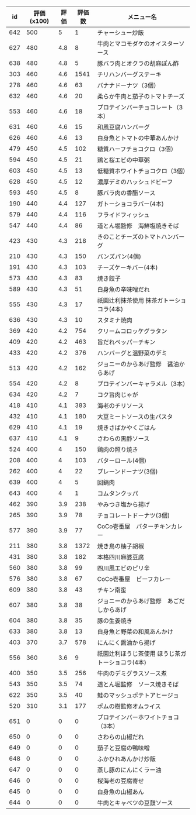 | id | 評価(x100) | 評価 | 評価数 | メニュー名 |
| -- | ---------- | ---- | ------ | ---------- |
| 642 | 500 | 5 | 1 | チャーシュー炒飯 |
| 627 | 480 | 4.8 | 8 | 牛肉とマコモダケのオイスターソース |
| 638 | 480 | 4.8 | 5 | 豚バラ肉とオクラの胡麻ぽん酢 |
| 303 | 460 | 4.6 | 1541 | チリハンバーグステーキ |
| 278 | 460 | 4.6 | 63 | バナナドーナツ（3個） |
| 632 | 460 | 4.6 | 20 | 柔らか牛肉と茄子のトマトチーズ |
| 553 | 460 | 4.6 | 18 | プロテインバーチョコレート（3本） |
| 631 | 460 | 4.6 | 15 | 和風豆腐ハンバーグ |
| 626 | 460 | 4.6 | 13 | 白身魚とトマトの中華あんかけ |
| 479 | 450 | 4.5 | 102 | 糖質ハーフチョコクロ（3個） |
| 594 | 450 | 4.5 | 21 | 鶏と桜エビの中華粥 |
| 603 | 450 | 4.5 | 13 | 低糖質ホワイトチョコクロ（3個） |
| 628 | 450 | 4.5 | 12 | 濃厚デミのハッシュドビーフ |
| 593 | 450 | 4.5 | 8 | 豚バラ肉の香醋ソース |
| 190 | 440 | 4.4 | 127 | ガトーショコラバー(4本) |
| 579 | 440 | 4.4 | 116 | フライドフィッシュ |
| 547 | 440 | 4.4 | 86 | 道とん堀監修　海鮮塩焼きそば |
| 423 | 430 | 4.3 | 218 | きのことチーズのトマトハンバーグ |
| 210 | 430 | 4.3 | 150 | バンズパン(4個) |
| 191 | 430 | 4.3 | 103 | チーズケーキバー(4本) |
| 573 | 430 | 4.3 | 83 | 焼き餃子 |
| 589 | 430 | 4.3 | 51 | 白身魚の辛味噌だれ |
| 555 | 430 | 4.3 | 17 | 祇園辻利抹茶使用  抹茶ガトーショコラ(4本) |
| 636 | 430 | 4.3 | 10 | スタミナ焼肉 |
| 369 | 420 | 4.2 | 754 | クリームコロッケグラタン |
| 409 | 420 | 4.2 | 463 | 旨だれペッパーチキン |
| 433 | 420 | 4.2 | 376 | ハンバーグと温野菜のデミ |
| 513 | 420 | 4.2 | 162 | ジョニーのからあげ監修　醤油からあげ |
| 554 | 420 | 4.2 | 8 | プロテインバーキャラメル（3本） |
| 634 | 420 | 4.2 | 7 | コク旨肉じゃが |
| 418 | 410 | 4.1 | 383 | 海老のチリソース |
| 432 | 410 | 4.1 | 180 | 大豆ミートソースの生パスタ |
| 629 | 410 | 4.1 | 19 | 焼きさばかやくごはん |
| 637 | 410 | 4.1 | 9 | さわらの黒酢ソース |
| 524 | 400 | 4 | 150 | 鶏肉の照り焼き |
| 208 | 400 | 4 | 103 | バターロール(4個) |
| 262 | 400 | 4 | 22 | プレーンドーナツ(3個) |
| 639 | 400 | 4 | 5 | 回鍋肉 |
| 643 | 400 | 4 | 1 | コムタンクッパ |
| 462 | 390 | 3.9 | 238 | やみつき塩から揚げ |
| 265 | 390 | 3.9 | 78 | チョコレートドーナツ(3個) |
| 577 | 390 | 3.9 | 77 | CoCo壱番屋　バターチキンカレー |
| 211 | 380 | 3.8 | 1372 | 焼き鳥の柚子胡椒 |
| 431 | 380 | 3.8 | 182 | 本格四川麻婆豆腐 |
| 560 | 380 | 3.8 | 99 | 四川風エビのピリ辛 |
| 576 | 380 | 3.8 | 67 | CoCo壱番屋　ビーフカレー |
| 609 | 380 | 3.8 | 43 | チキン南蛮 |
| 607 | 380 | 3.8 | 38 | ジョニーのからあげ監修　あごだしからあげ |
| 604 | 380 | 3.8 | 35 | 豚の生姜焼き |
| 633 | 380 | 3.8 | 13 | 白身魚と野菜の和風あんかけ |
| 403 | 370 | 3.7 | 578 | にんにく醤油から揚げ |
| 556 | 360 | 3.6 | 9 | 祇園辻利ほうじ茶使用  ほうじ茶ガトーショコラ(4本) |
| 400 | 350 | 3.5 | 256 | 牛肉のデミグラスソース煮 |
| 543 | 350 | 3.5 | 74 | 道とん堀監修　ソース焼きそば |
| 622 | 350 | 3.5 | 40 | 鮭のマッシュポテトアヒージョ |
| 520 | 310 | 3.1 | 177 | ポムの樹監修オムライス |
| 651 | 0 | 0 | 0 | プロテインバーホワイトチョコ（3本） |
| 650 | 0 | 0 | 0 | さわらの山椒だれ |
| 649 | 0 | 0 | 0 | 茄子と豆腐の鴨味噌 |
| 648 | 0 | 0 | 0 | ふかひれあんかけ炒飯 |
| 647 | 0 | 0 | 0 | 蒸し豚のにんにくラー油 |
| 646 | 0 | 0 | 0 | 桜海老の豆腐寄せ |
| 645 | 0 | 0 | 0 | 白身魚の山椒あん |
| 644 | 0 | 0 | 0 | 牛肉とキャベツの豆鼓ソース |
